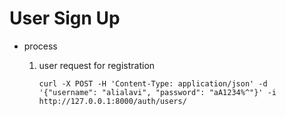 # User Sign Up

- process
    1. user request for registration

        ```shell
        curl -X POST -H 'Content-Type: application/json' -d '{"username": "alialavi", "password": "aA1234%^"}' -i http://127.0.0.1:8000/auth/users/
        ```
